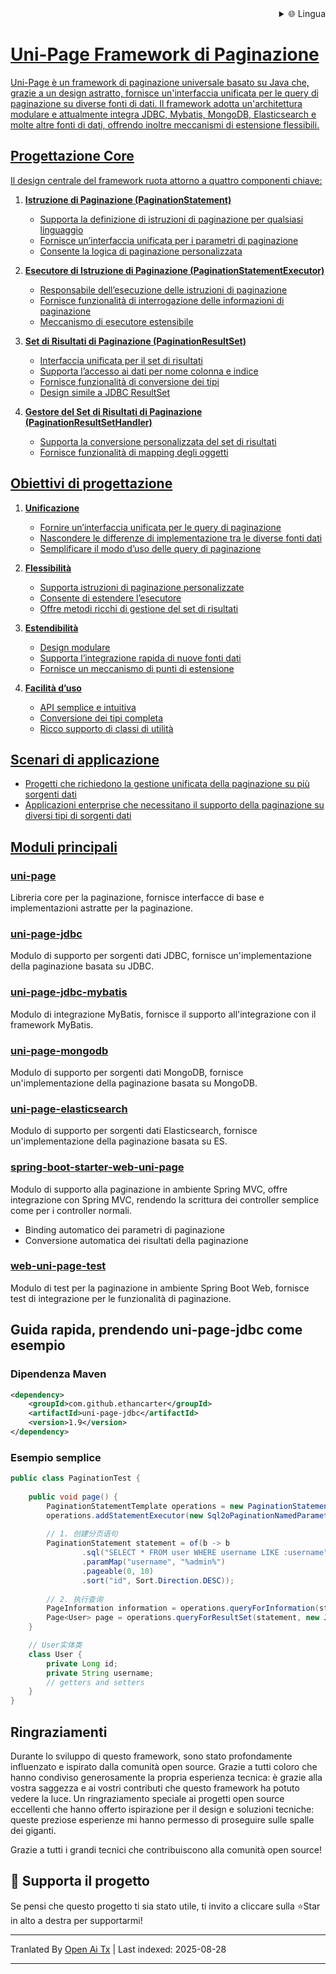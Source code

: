 
<div align="right">
  <details>
    <summary >🌐 Lingua</summary>
    <div>
      <div align="center">
        <a href="https://openaitx.github.io/view.html?user=ethan-carter-g&project=uni-page&lang=en">English</a>
        | <a href="https://openaitx.github.io/view.html?user=ethan-carter-g&project=uni-page&lang=zh-CN">简体中文</a>
        | <a href="https://openaitx.github.io/view.html?user=ethan-carter-g&project=uni-page&lang=zh-TW">繁體中文</a>
        | <a href="https://openaitx.github.io/view.html?user=ethan-carter-g&project=uni-page&lang=ja">日本語</a>
        | <a href="https://openaitx.github.io/view.html?user=ethan-carter-g&project=uni-page&lang=ko">한국어</a>
        | <a href="https://openaitx.github.io/view.html?user=ethan-carter-g&project=uni-page&lang=hi">हिन्दी</a>
        | <a href="https://openaitx.github.io/view.html?user=ethan-carter-g&project=uni-page&lang=th">ไทย</a>
        | <a href="https://openaitx.github.io/view.html?user=ethan-carter-g&project=uni-page&lang=fr">Français</a>
        | <a href="https://openaitx.github.io/view.html?user=ethan-carter-g&project=uni-page&lang=de">Deutsch</a>
        | <a href="https://openaitx.github.io/view.html?user=ethan-carter-g&project=uni-page&lang=es">Español</a>
        | <a href="https://openaitx.github.io/view.html?user=ethan-carter-g&project=uni-page&lang=it">Italiano</a>
        | <a href="https://openaitx.github.io/view.html?user=ethan-carter-g&project=uni-page&lang=ru">Русский</a>
        | <a href="https://openaitx.github.io/view.html?user=ethan-carter-g&project=uni-page&lang=pt">Português</a>
        | <a href="https://openaitx.github.io/view.html?user=ethan-carter-g&project=uni-page&lang=nl">Nederlands</a>
        | <a href="https://openaitx.github.io/view.html?user=ethan-carter-g&project=uni-page&lang=pl">Polski</a>
        | <a href="https://openaitx.github.io/view.html?user=ethan-carter-g&project=uni-page&lang=ar">العربية</a>
        | <a href="https://openaitx.github.io/view.html?user=ethan-carter-g&project=uni-page&lang=fa">فارسی</a>
        | <a href="https://openaitx.github.io/view.html?user=ethan-carter-g&project=uni-page&lang=tr">Türkçe</a>
        | <a href="https://openaitx.github.io/view.html?user=ethan-carter-g&project=uni-page&lang=vi">Tiếng Việt</a>
        | <a href="https://openaitx.github.io/view.html?user=ethan-carter-g&project=uni-page&lang=id">Bahasa Indonesia</a>
        | <a href="https://openaitx.github.io/view.html?user=ethan-carter-g&project=uni-page&lang=as">অসমীয়া</
      </div>
    </div>
  </details>
</div>

# Uni-Page Framework di Paginazione

Uni-Page è un framework di paginazione universale basato su Java che, grazie a un design astratto, fornisce un'interfaccia unificata per le query di paginazione su diverse fonti di dati. Il framework adotta un'architettura modulare e attualmente integra JDBC, Mybatis, MongoDB, Elasticsearch e molte altre fonti di dati, offrendo inoltre meccanismi di estensione flessibili.

## Progettazione Core

Il design centrale del framework ruota attorno a quattro componenti chiave:

1. **Istruzione di Paginazione (PaginationStatement)**
    - Supporta la definizione di istruzioni di paginazione per qualsiasi linguaggio
    - Fornisce un’interfaccia unificata per i parametri di paginazione
    - Consente la logica di paginazione personalizzata

2. **Esecutore di Istruzione di Paginazione (PaginationStatementExecutor)**
    - Responsabile dell’esecuzione delle istruzioni di paginazione
    - Fornisce funzionalità di interrogazione delle informazioni di paginazione
    - Meccanismo di esecutore estensibile

3. **Set di Risultati di Paginazione (PaginationResultSet)**
    - Interfaccia unificata per il set di risultati
    - Supporta l’accesso ai dati per nome colonna e indice
    - Fornisce funzionalità di conversione dei tipi
    - Design simile a JDBC ResultSet

4. **Gestore del Set di Risultati di Paginazione (PaginationResultSetHandler)**
    - Supporta la conversione personalizzata del set di risultati
    - Fornisce funzionalità di mapping degli oggetti


## Obiettivi di progettazione

1. **Unificazione**
    - Fornire un’interfaccia unificata per le query di paginazione
    - Nascondere le differenze di implementazione tra le diverse fonti dati
    - Semplificare il modo d’uso delle query di paginazione

2. **Flessibilità**
    - Supporta istruzioni di paginazione personalizzate
    - Consente di estendere l’esecutore
    - Offre metodi ricchi di gestione del set di risultati

3. **Estendibilità**
    - Design modulare
    - Supporta l’integrazione rapida di nuove fonti dati
    - Fornisce un meccanismo di punti di estensione

4. **Facilità d’uso**
    - API semplice e intuitiva
    - Conversione dei tipi completa
    - Ricco supporto di classi di utilità
## Scenari di applicazione

- Progetti che richiedono la gestione unificata della paginazione su più sorgenti dati
- Applicazioni enterprise che necessitano il supporto della paginazione su diversi tipi di sorgenti dati

## Moduli principali

### [uni-page](https://github.com/ethan-carter-g/uni-page/tree/main/uni-page)
Libreria core per la paginazione, fornisce interfacce di base e implementazioni astratte per la paginazione.

### [uni-page-jdbc](https://github.com/ethan-carter-g/uni-page/tree/main/uni-page-jdbc)
Modulo di supporto per sorgenti dati JDBC, fornisce un'implementazione della paginazione basata su JDBC.

### [uni-page-jdbc-mybatis](https://github.com/ethan-carter-g/uni-page/tree/main/uni-page-jdbc-mybatis)
Modulo di integrazione MyBatis, fornisce il supporto all'integrazione con il framework MyBatis.
    
### [uni-page-mongodb](https://github.com/ethan-carter-g/uni-page/tree/main/uni-page-mongodb)
Modulo di supporto per sorgenti dati MongoDB, fornisce un'implementazione della paginazione basata su MongoDB.

### [uni-page-elasticsearch](https://github.com/ethan-carter-g/uni-page/tree/main/uni-page-elasticsearch)
Modulo di supporto per sorgenti dati Elasticsearch, fornisce un'implementazione della paginazione basata su ES.

### [spring-boot-starter-web-uni-page](https://github.com/ethan-carter-g/uni-page/tree/main/spring-boot-starter-web-uni-page)
Modulo di supporto alla paginazione in ambiente Spring MVC, offre integrazione con Spring MVC, rendendo la scrittura dei controller semplice come per i controller normali.
- Binding automatico dei parametri di paginazione
- Conversione automatica dei risultati della paginazione

### [web-uni-page-test](https://github.com/ethan-carter-g/uni-page/tree/main/web-uni-page-test)
Modulo di test per la paginazione in ambiente Spring Boot Web, fornisce test di integrazione per le funzionalità di paginazione.


## Guida rapida, prendendo uni-page-jdbc come esempio

### Dipendenza Maven

```xml
<dependency>
    <groupId>com.github.ethancarter</groupId>
    <artifactId>uni-page-jdbc</artifactId>
    <version>1.9</version>
</dependency>
```

### Esempio semplice

```java
public class PaginationTest {
   
    public void page() {
        PaginationStatementTemplate operations = new PaginationStatementTemplate();
        operations.addStatementExecutor(new Sql2oPaginationNamedParameterStatementExecutor(dataSource));
        
        // 1. 创建分页语句
        PaginationStatement statement = of(b -> b
                .sql("SELECT * FROM user WHERE username LIKE :username")
                .paramMap("username", "%admin%")
                .pageable(0, 10)
                .sort("id", Sort.Direction.DESC));
        
        // 2. 执行查询
        PageInformation information = operations.queryForInformation(statement);
        Page<User> page = operations.queryForResultSet(statement, new JdbcBeanPropertyPaginationRowMapper<>(User.class));
    }

    // User实体类
    class User {
        private Long id;
        private String username;
        // getters and setters
    }
}
```


## Ringraziamenti

Durante lo sviluppo di questo framework, sono stato profondamente influenzato e ispirato dalla comunità open source. Grazie a tutti coloro che hanno condiviso generosamente la propria esperienza tecnica: è grazie alla vostra saggezza e ai vostri contributi che questo framework ha potuto vedere la luce. Un ringraziamento speciale ai progetti open source eccellenti che hanno offerto ispirazione per il design e soluzioni tecniche: queste preziose esperienze mi hanno permesso di proseguire sulle spalle dei giganti.

Grazie a tutti i grandi tecnici che contribuiscono alla comunità open source!

## 🌟 Supporta il progetto
Se pensi che questo progetto ti sia stato utile, ti invito a cliccare sulla ⭐Star in alto a destra per supportarmi!


---

Tranlated By [Open Ai Tx](https://github.com/OpenAiTx/OpenAiTx) | Last indexed: 2025-08-28

---